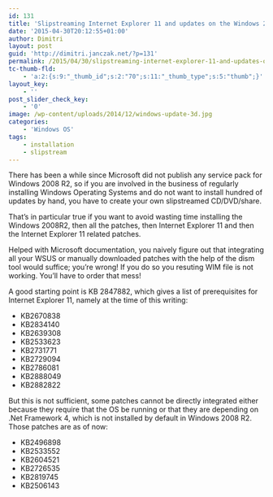 ```yaml
---
id: 131
title: 'Slipstreaming Internet Explorer 11 and updates on the Windows 2008R2 media'
date: '2015-04-30T20:12:55+01:00'
author: Dimitri
layout: post
guid: 'http://dimitri.janczak.net/?p=131'
permalink: /2015/04/30/slipstreaming-internet-explorer-11-and-updates-on-the-windows-2008r2-media/
tc-thumb-fld:
    - 'a:2:{s:9:"_thumb_id";s:2:"70";s:11:"_thumb_type";s:5:"thumb";}'
layout_key:
    - ''
post_slider_check_key:
    - '0'
image: /wp-content/uploads/2014/12/windows-update-3d.jpg
categories:
    - 'Windows OS'
tags:
    - installation
    - slipstream
---
```


There has been a while since Microsoft did not publish any service pack for Windows 2008 R2, so if you are involved in the business of regularly installing Windows Operating Systems and do not want to install hundred of updates by hand, you have to create your own slipstreamed CD/DVD/share.

That’s in particular true if you want to avoid wasting time installing the Windows 2008R2, then all the patches, then Internet Explorer 11 and then the Internet Explorer 11 related patches.

Helped with Microsoft documentation, you naively figure out that integrating all your WSUS or manually downloaded patches with the help of the dism tool would suffice; you’re wrong! If you do so you resuting WIM file is not working. You’ll have to order that mess!

A good starting point is KB 2847882, which gives a list of prerequisites for Internet Explorer 11, namely at the time of this writing:

- KB2670838
- KB2834140
- KB2639308
- KB2533623
- KB2731771
- KB2729094
- KB2786081
- KB2888049
- KB2882822

But this is not sufficient, some patches cannot be directly integrated either because they require that the OS be running or that they are depending on .Net Framework 4, which is not installed by default in Windows 2008 R2. Those patches are as of now:

- KB2496898
- KB2533552
- KB2604521
- KB2726535
- KB2819745
- KB2506143